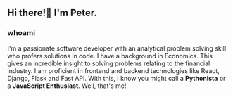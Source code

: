 ## Hi there!👋 I'm Peter. 

### whoami

I'm a passionate software developer with an analytical problem solving skill who 
profers solutions in code. I have a background in Economics. This gives an incredible 
insight to solving problems relating to the financial industry. I am proficient in frontend and
backend technologies like React, Django, Flask and Fast API. With this, I know you might call 
a **Pythonista** or a **JavaScript Enthusiast**. Well, that's me!

<!--
 is a ✨ _special_ ✨ repository because its `README.md` (this file) appears on your GitHub profile.

Here are some ideas to get you started:

- 🔭 I’m currently working on ...
- 🌱 I’m currently learning ...
- 👯 I’m looking to collaborate on ...
- 🤔 I’m looking for help with ...
- 💬 Ask me about ...
- 📫 How to reach me: ...
- 😄 Pronouns: ...
- ⚡ Fun fact: ...
-->
